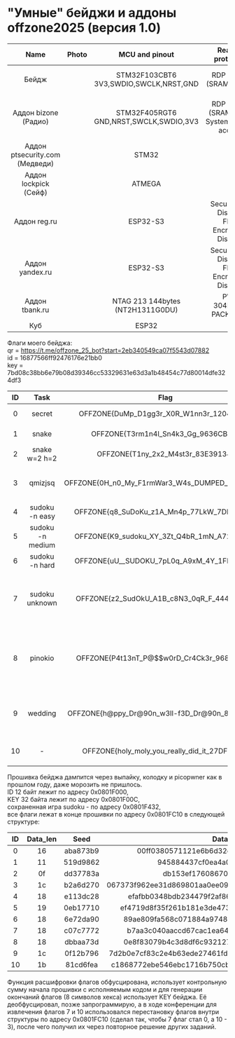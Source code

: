 # "Умные" бейджи и аддоны offzone2025 (версия 1.0)

Name | Photo | MCU and pinout | Readout protection | Firmware files and challenge solutions |  
:-------------------------:|:-------------------------:|:-------------------------:|:-------------------------:|:-------------------------:
Бейдж |  | STM32F103CBT6<br/>3V3,SWDIO,SWCLK,NRST,GND | RDP Level 1<br/>(SRAM access) | [10_STM32F103CBT6_0x20000000_0x5000_SRAM.bin](/offzone2025/10_STM32F103CBT6_0x20000000_0x5000_SRAM.bin?raw=true)<br/>[10_STM32F103CBT6_0x08000000_0x20000_Flash.bin](/offzone2025/10_STM32F103CBT6_0x08000000_0x20000_Flash.bin?raw=true)<br/>[10_STM32F103CBT6_0x1FFFF000_0xA00_SystemMemory.bin](/offzone2025/10_STM32F103CBT6_0x1FFFF000_0xA00_SystemMemory.bin?raw=true)
Аддон bizone (Радио) |  | STM32F405RGT6<br/>GND,NRST,SWCLK,SWDIO,3V3 | RDP Level 0<br/>(SRAM, Flash, SystemMemory access) | [20_STM32F405RGT6_0x1FFF0000_0x8000_SystemMemory_OTP.bin](/offzone2025/20_STM32F405RGT6_0x1FFF0000_0x8000_SystemMemory_OTP.bin)<br/>[20_STM32F405RGT6_0x1FFFC000_0x4000_OptionBytes.bin](/offzone2025/20_STM32F405RGT6_0x1FFFC000_0x4000_OptionBytes.bin)<br/>[20_STM32F405RGT6_0x08000000_0x100000_Flash.bin](/offzone2025/20_STM32F405RGT6_0x08000000_0x100000_Flash.bin)<br/>[20_STM32F405RGT6_0x10000000_0x10000_CCMRAM.bin](/offzone2025/20_STM32F405RGT6_0x10000000_0x10000_CCMRAM.bin)<br/>[20_STM32F405RGT6_0x20000000_0x20000_SRAM.bin](/offzone2025/20_STM32F405RGT6_0x20000000_0x20000_SRAM.bin)
Аддон ptsecurity.com (Медведи) |  | STM32 | ? |
Аддон lockpick (Сейф) |  | ATMEGA | ? |
Аддон reg.ru |  | ESP32-S3 | Secure Boot: Disabled<br/>Flash Encryption: Disabled | [50_ESP32-S3.bin](/offzone2025/50_ESP32-S3.bin)<br/>[50_efuse.txt](/offzone2025/50_efuse.txt)<br/>[50_esptool.txt](/offzone2025/50_esptool.txt)<br/>[50_solve.txt](/offzone2025/50_solve.txt)
Аддон yandex.ru |  | ESP32-S3 | Secure Boot: Disabled<br/>Flash Encryption: Disabled | [60_ESP32-S3.bin](/offzone2025/60_ESP32-S3.bin)<br/>[60_efuse.txt](/offzone2025/60_efuse.txt)<br/>[60_esptool.txt](/offzone2025/60_esptool.txt)<br/>[https://hoggr.ru/](https://hoggr.ru/)<br/>[60_hoggr.ru.rar](/offzone2025/60_hoggr.ru.rar)
Аддон tbank.ru |  | NTAG 213 144bytes (NT2H1311G0DU) | PWD: 304B346B</br>PACK: 1337 | [70_hf-mfu-044A2F92161E90-dump.json](/offzone2025/70_hf-mfu-044A2F92161E90-dump.json)<br/>[70_hf-mfu-044A2F92161E90-dump.bin](/offzone2025/70_hf-mfu-044A2F92161E90-dump.bin)<br/>[@TBankOffzoneBot](https://t.me/TBankOffzoneBot)
Куб |  | ESP32 | ? | 

Флаги моего бейджа: <br/> 
qr = https://t.me/offzone_25_bot?start=2eb340549ca07f5543d07882<br/> 
id = 16877566ff92476176e21bb0<br/> 
key = 7bd08c38bb6e79b08d39346cc53329631e63d3a1b48454c77d80014dfe324df3<br/> 

ID | Task | Flag | Comment |  
:-------------------------:|:-------------------------:|:-------------------------:|:-------------------------:
0 | secret | OFFZONE{DuMp_D1gg3r_X0R_W1nn3r_1204B2B7} | [ZE:RO] is not a villain |
1 | snake | OFFZONE{T3rm1n4l_Sn4k3_Gg_9636CBD2} | snake w=6 h=6 |
2 | snake w=2 h=2 | OFFZONE{T1ny_2x2_M4st3r_83E39134} | snake secret => 1337 |
3 | qmizjsq | OFFZONE{0H_n0_My_F1rmWar3_W4s_DUMPED_E2B9A735} | любая команда с crc32b = 0x95e968c8 |
4 | sudoku -n easy | OFFZONE{q8_SuDoKu_z1A_Mn4p_77LkW_7DB0FBD0} |
5 | sudoku -n medium | OFFZONE{K9_sudoku_XY_3Zt_Q4bR_1mN_A72344AE} |
6 | sudoku -n hard | OFFZONE{uU__SUDOKU_7pL0q_A9xM_4Y_1FE1B1B2} |
7 | sudoku unknown | OFFZONE{z2_SudOkU_A1B_c8N3_0qR_F_444D4EC4} | возможно, надо сохраненную игру подправить на флеше |
8 | pinokio | OFFZONE{P4t13nT_P@$$w0rD_Cr4Ck3r_968A1475} | каждый верный символ прибавляет 100 мс ко времени проверки |
9 | wedding | OFFZONE{h@ppy_Dr@90n_w3ll-f3D_Dr@90n_8F4FDC45} | выбираем режим 500 и первое число > 4.250.000.000 |
10 | - | OFFZONE{holy_moly_you_really_did_it_27DF71A0} | в хранилище флагов лишний флаг |

Прошивка бейджа дампится через выпайку, колодку и picopwner как в прошлом году, даже морозить не пришлось.<br/> 
ID 12 байт лежит по адресу 0x0801F000, <br/> 
KEY 32 байта лежит по адресу 0x0801F00C, <br/> 
сохраненная игра sudoku - по адресу 0x0801F432, <br/> 
все флаги лежат в конце прошивки по адресу 0x0801FC10 в следующей структуре:

ID | Data_len | Seed | Data_enc |  
:-------------------------:|:-------------------------:|:-------------------------:|:-------------------------:
0 | 16 | aba873b9 | 00ff0380571121e6b6d32dbb6e3a848ce8eeff24ff35 |
1 | 11 | 519d9862 | 945884437cf0ea4a08a9f4c46b7ac720ff |
2 | 0f | dd37783a | db153ef176086708e58bc3d1c6984c |
3 | 1c | b2a6d270 | 067373f962ee31d869801aa0ee09cb53df43d7138a65a3e67698c25e |
4 | 18 | e113dc28 | efafbb0348bdb234479f2af86b2158f0624be6b7dd5fe97e |
5 | 19 | 0eb17710 | ef4719d8f35f261b181e3de4730595058616696ab4e4aaa792 |
6 | 18 | 6e72da90 | 89ae809fa568c071884a97481b1974270b2d81e87f7235e7 |
7 | 18 | c07c7772 | b7aa3c040aaccd67cac1ea643453b4c9b523b38f5af7b8ef |
8 | 18 | dbbaa73d | 0e8f83079b4c3d8df6c932127d1dd886b691690cd0cb2581 |
9 | 1c | 0f12b796 | 7d2b0e7cf83c2e4b63ede27461fd361353b791d438cea2df59f58e6a |
10 | 1b | 81cd6fea | c1868772ebe546ebc1716b750cb95ad6daa9f62a788f5b37133713 |

Функция расшифровки флагов обфусцирована, использует контрольную сумму начала прошивки с исполняемым кодом и для генерации окончаний флагов (8 символов хекса) использует KEY бейджа. Её деобфусцировал, позже запрограммирую, а в ходе конференции для извлечения флагов 7 и 10 использовался перестановку флагов внутри структуры по адресу 0x0801FC10 (сделал так, чтобы 7 флаг стал 0, а 10 - 3), после чего получил их через повторное решение других заданий.


